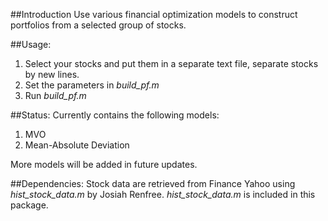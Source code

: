 ##Introduction
Use various financial optimization models to construct portfolios from a selected group of stocks.

##Usage:
1. Select your stocks and put them in a separate text file, separate stocks by new lines. 
2. Set the parameters in *build_pf.m*
3. Run *build_pf.m*

##Status:
Currently contains the following models:

1. MVO
2. Mean-Absolute Deviation

More models will be added in future updates.

##Dependencies:
Stock data are retrieved from Finance Yahoo using *hist_stock_data.m* by Josiah Renfree. *hist_stock_data.m* is included in this package.
